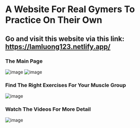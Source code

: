 # A Website For Real Gymers To Practice On Their Own
## Go and visit this website via this link: https://lamluong123.netlify.app/
### The Main Page
![image](https://github.com/luongvilam123/workout-excercise/assets/71600344/07fb87ad-fea4-4b0a-bb0d-3850c61364a5)
![image](https://github.com/luongvilam123/workout-excercise/assets/71600344/6ab4ff45-f53f-4014-be61-263fb1e3f7fd)
### Find The Right Exercises For Your Muscle Group
![image](https://github.com/luongvilam123/workout-excercise/assets/71600344/07d073bb-beda-481d-907f-de3f2e237e95)
### Watch The Videos For More Detail
![image](https://github.com/luongvilam123/workout-excercise/assets/71600344/89f57c35-d06b-4476-a340-9c075da00d39)
